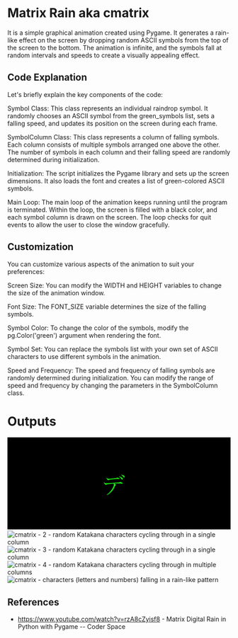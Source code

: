 # Matrix Rain aka cmatrix

It is a simple graphical animation created using Pygame. It generates a rain-like effect on the screen by dropping random ASCII symbols from the top of the screen to the bottom. The animation is infinite, and the symbols fall at random intervals and speeds to create a visually appealing effect.

## Code Explanation
Let's briefly explain the key components of the code:

Symbol Class: This class represents an individual raindrop symbol. It randomly chooses an ASCII symbol from the green_symbols list, sets a falling speed, and updates its position on the screen during each frame.

SymbolColumn Class: This class represents a column of falling symbols. Each column consists of multiple symbols arranged one above the other. The number of symbols in each column and their falling speed are randomly determined during initialization.

Initialization: The script initializes the Pygame library and sets up the screen dimensions. It also loads the font and creates a list of green-colored ASCII symbols.

Main Loop: The main loop of the animation keeps running until the program is terminated. Within the loop, the screen is filled with a black color, and each symbol column is drawn on the screen. The loop checks for quit events to allow the user to close the window gracefully.

## Customization

You can customize various aspects of the animation to suit your preferences:

Screen Size: You can modify the WIDTH and HEIGHT variables to change the size of the animation window.

Font Size: The FONT_SIZE variable determines the size of the falling symbols.

Symbol Color: To change the color of the symbols, modify the pg.Color('green') argument when rendering the font.

Symbol Set: You can replace the symbols list with your own set of ASCII characters to use different symbols in the animation.

Speed and Frequency: The speed and frequency of falling symbols are randomly determined during initialization. You can modify the range of speed and frequency by changing the parameters in the SymbolColumn class.

# Outputs

![cmatrix - 1 - random Katakana characters cycling through](cmatrix1.gif)
![cmatrix - 2 - random Katakana characters cycling through in a single column](cmatrix2.gif)
![cmatrix - 3 - random Katakana characters cycling through in a single column](cmatrix3.gif)
![cmatrix - 4 - random Katakana characters cycling through in multiple columns](cmatrix4.gif)
![cmatrix - characters (letters and numbers) falling in a rain-like pattern](cmatrix.gif)

## References

- https://www.youtube.com/watch?v=rzA8cZyisf8 - Matrix Digital Rain in Python with Pygame -- Coder Space